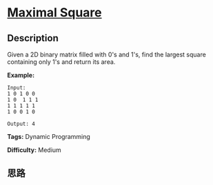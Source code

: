 # [Maximal Square][title]

## Description

Given a 2D binary matrix filled with 0's and 1's, find the largest square
containing only 1's and return its area.

**Example:**
            Input:    1 0 1 0 0    1 0  1 1 1    1 1 1 1 1    1 0 0 1 0        Output: 4    


**Tags:** Dynamic Programming

**Difficulty:** Medium

## 思路

[title]: https://leetcode.com/problems/maximal-square
